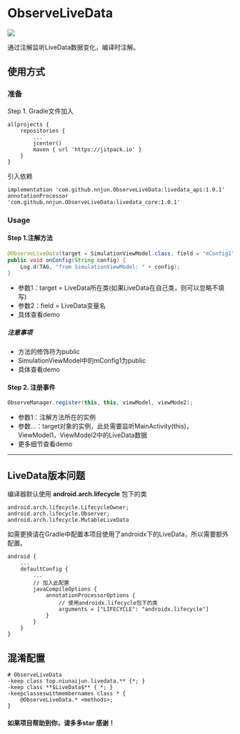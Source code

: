 # ObserveLiveData

![](https://img.shields.io/badge/language-java-brightgreen.svg)

通过注解监听LiveData数据变化，编译时注解。

## 使用方式

### 准备

Step 1. Gradle文件加入
```
allprojects {
    repositories {
        ...
        jcenter()
        maven { url 'https://jitpack.io' }
    }
}
```
引入依赖
```
implementation 'com.github.nnjun.ObserveLiveData:livedata_api:1.0.1'
annotationProcessor 'com.github.nnjun.ObserveLiveData:livedata_core:1.0.1'
```


### Usage

#### Step 1.注解方法

```Java
@ObserveLiveData(target = SimulationViewModel.class, field = "mConfig1")
public void onConfig(String config) {
    Log.d(TAG, "from SimulationViewModel: " + config);
}
```
- 参数1：target = LiveData所在类(如果LiveData在自己类，则可以忽略不填写)
- 参数2：field = LiveData变量名
- 具体查看demo
##### 注意事项
- 方法的修饰符为public
- SimulationViewModel中的mConfig1为public
- 具体查看demo

#### Step 2. 注册事件

```Java
ObserveManager.register(this, this, viewModel, viewMode2);
```
- 参数1：注解方法所在的实例
- 参数...：target对象的实例，此处需要监听MainActivity(this)，ViewModel1，ViewModel2中的LiveData数据
- 更多细节查看demo

---
## LiveData版本问题

编译器默认使用 **android.arch.lifecycle** 包下的类
```
android.arch.lifecycle.LifecycleOwner;
android.arch.lifecycle.Observer;
android.arch.lifecycle.MutableLiveData
```

如需更换请在Gradle中配置本项目使用了androidx下的LiveData，所以需要额外配置。
```
android {
    ...
    defaultConfig {
        ...
        // 加入此配置
        javaCompileOptions {
            annotationProcessorOptions {
                // 使用androidx.lifecycle包下的类
                arguments = ["LIFECYCLE": "androidx.lifecycle"]
            }
        }
    }
}

```
## 混淆配置
```
# ObserveLiveData
-keep class top.niunaijun.livedata.** {*; }
-keep class **$LiveData$** { *; }
-keepclasseswithmembernames class * {
    @ObserveLiveData.* <methods>;
}
```
#### 如果项目帮助到你，请多多star 感谢！
